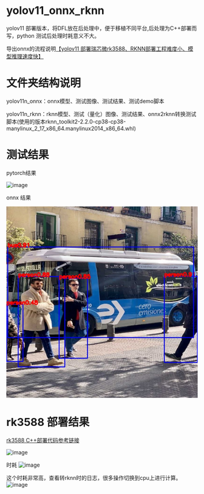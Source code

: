 # yolov11_onnx_rknn
yolov11 部署版本，将DFL放在后处理中，便于移植不同平台,后处理为C++部署而写，python 测试后处理时耗意义不大。


导出onnx的流程说明[【yolov11 部署瑞芯微rk3588、RKNN部署工程难度小、模型推理速度快】](https://blog.csdn.net/zhangqian_1/article/details/142722526)

# 文件夹结构说明

yolov11n_onnx：onnx模型、测试图像、测试结果、测试demo脚本

yolov11n_rknn：rknn模型、测试（量化）图像、测试结果、onnx2rknn转换测试脚本(使用的版本rknn_toolkit2-2.2.0-cp38-cp38-manylinux_2_17_x86_64.manylinux2014_x86_64.whl)

# 测试结果

pytorch结果

![image](https://github.com/user-attachments/assets/e02a5065-4ad5-48b9-875a-fdb3b9d73618)


onnx 结果

![image](https://github.com/cqu20160901/yolov12_onnx_rknn/blob/main/yolov12_onnx/test_onnx_result.jpg)


# rk3588 部署结果

[rk3588 C++部署代码参考链接](https://github.com/cqu20160901/yolov12_dfl_rknn_Cplusplus)

![image](https://github.com/user-attachments/assets/4074a3f9-55bd-4b1b-8b0f-8b0fccea360d)


时耗
![image](https://github.com/user-attachments/assets/d096a553-41a4-4538-bdb8-a814c0bdb42d)

这个时耗非常高，查看转rknn时的日志，很多操作切换到cpu上进行计算。
![image](https://github.com/user-attachments/assets/2c347cc1-8ea3-49fc-ba86-3f1496772cd9)


